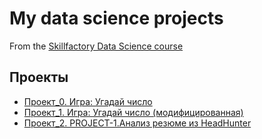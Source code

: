 # My data science projects
From the [Skillfactory Data Science course](https://skillfactory.ru/data-scientist)

## Проекты

* [Проект_0. Игра: Угадай число](https://github.com/Ariisky/sf_data_science/tree/main/project_0)
* [Проект_1. Игра: Угадай число (модифицированная)](https://github.com/Ariisky/sf_data_science/tree/main/project_1)
* [Проект_2. PROJECT-1.Анализ резюме из HeadHunter](https://github.com/Ariisky/sf_data_science/tree/main/Project_HH)
